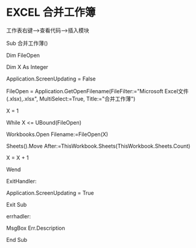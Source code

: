 # EXCEL 合并工作簿
工作表右键-->查看代码-->插入模块

Sub 合并工作薄()

Dim FileOpen

Dim X As Integer

Application.ScreenUpdating = False

FileOpen = Application.GetOpenFilename(FileFilter:="Microsoft Excel文件(.xlsx),.xlsx", MultiSelect:=True, Title:="合并工作薄")

X = 1

While X <= UBound(FileOpen)

Workbooks.Open Filename:=FileOpen(X)

Sheets().Move After:=ThisWorkbook.Sheets(ThisWorkbook.Sheets.Count)

X = X + 1

Wend

ExitHandler:

Application.ScreenUpdating = True

Exit Sub

errhadler:

MsgBox Err.Description

End Sub
